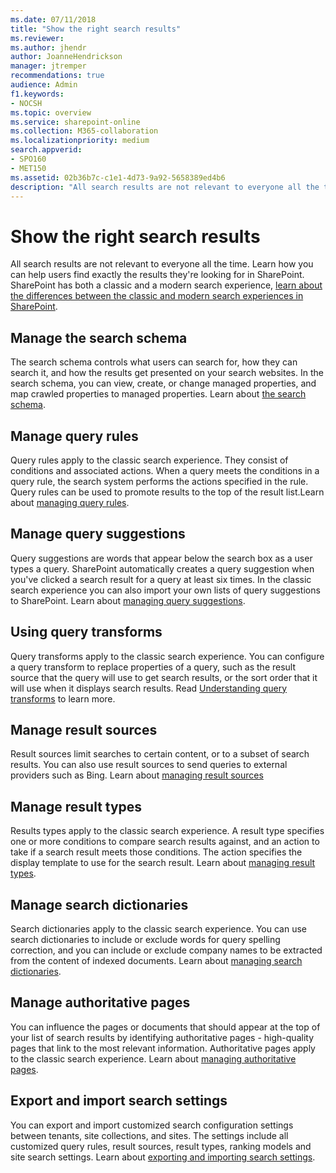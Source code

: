 ```yaml
---
ms.date: 07/11/2018
title: "Show the right search results"
ms.reviewer: 
ms.author: jhendr
author: JoanneHendrickson
manager: jtremper
recommendations: true
audience: Admin
f1.keywords:
- NOCSH
ms.topic: overview
ms.service: sharepoint-online
ms.collection: M365-collaboration
ms.localizationpriority: medium
search.appverid:
- SPO160
- MET150
ms.assetid: 02b36b7c-c1e1-4d73-9a92-5658389ed4b6
description: "All search results are not relevant to everyone all the time. Learn how you can help users find exactly the results they're looking for in SharePoint."
---
```


# Show the right search results

All search results are not relevant to everyone all the time. Learn how you can help users find exactly the results they're looking for in SharePoint. SharePoint has both a classic and a modern search experience, [learn about the differences between the classic and modern search experiences in SharePoint](differences-classic-modern-search.md).
  
## Manage the search schema
  
The search schema controls what users can search for, how they can search it, and how the results get presented on your search websites. In the search schema, you can view, create, or change managed properties, and map crawled properties to managed properties. Learn about [the search schema](manage-search-schema.md).
  
## Manage query rules
  
Query rules apply to the classic search experience. They consist of conditions and associated actions. When a query meets the conditions in a query rule, the search system performs the actions specified in the rule. Query rules can be used to promote results to the top of the result list.Learn about [managing query rules](manage-query-rules.md).
  
## Manage query suggestions
  
Query suggestions are words that appear below the search box as a user types a query. SharePoint automatically creates a query suggestion when you've clicked a search result for a query at least six times. In the classic search experience you can also import your own lists of query suggestions to SharePoint. Learn about [managing query suggestions](manage-query-suggestions.md).
  
## Using query transforms
  
Query transforms apply to the classic search experience. You can configure a query transform to replace properties of a query, such as the result source that the query will use to get search results, or the sort order that it will use when it displays search results. Read [Understanding query transforms](https://support.office.com/article/b31631a5-0c1f-436e-8061-fd807bb96ae1) to learn more.
  
## Manage result sources
  
Result sources limit searches to certain content, or to a subset of search results. You can also use result sources to send queries to external providers such as Bing. Learn about [managing result sources](manage-result-sources.md)
  
## Manage result types
  
Results types apply to the classic search experience. A result type specifies one or more conditions to compare search results against, and an action to take if a search result meets those conditions. The action specifies the display template to use for the search result. Learn about [managing result types](manage-result-types.md).
  
## Manage search dictionaries
  
Search dictionaries apply to the classic search experience. You can use search dictionaries to include or exclude words for query spelling correction, and you can include or exclude company names to be extracted from the content of indexed documents. Learn about [managing search dictionaries](manage-search-dictionaries.md).
  
## Manage authoritative pages
  
You can influence the pages or documents that should appear at the top of your list of search results by identifying authoritative pages - high-quality pages that link to the most relevant information. Authoritative pages apply to the classic search experience. Learn about [managing authoritative pages](manage-authoritative-pages.md).
  
## Export and import search settings
  
You can export and import customized search configuration settings between tenants, site collections, and sites. The settings include all customized query rules, result sources, result types, ranking models and site search settings. Learn about [exporting and importing search settings](export-and-import-search-settings.md).

